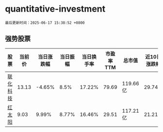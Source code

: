 # quantitative-investment

`最后更新时间：2025-06-17 15:38:52 +0800`

## 强势股票

|股票|当前价|当日涨跌幅|当日振幅|当日换手率|市盈率TTM|总市值|近10日涨跌幅|
|----|----|----|----|----|----|----|----|
|[联化科技](https://xueqiu.com/S/SZ002250)|13.13|-4.65%|8.5%|17.22%|79.69|119.66亿|29.74%|
|[红太阳](https://xueqiu.com/S/SZ000525)|9.03|9.99%|8.77%|16.46%|29.51|117.21亿|21.21%|
